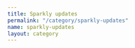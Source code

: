 ```yaml
---
title: Sparkly updates
permalink: "/category/sparkly-updates"
name: sparkly-updates
layout: category
---
```


